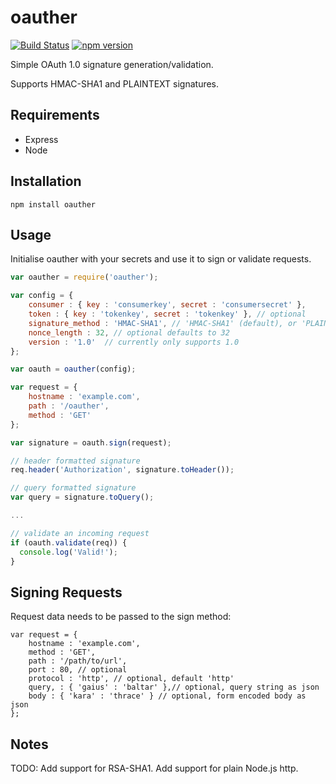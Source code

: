 oauther
=======
[![Build Status](https://travis-ci.org/tommclaughlan/oauther.svg?branch=master)](https://travis-ci.org/tommclaughlan/oauther)
[![npm version](https://badge.fury.io/js/oauther.svg)](http://badge.fury.io/js/oauther)

Simple OAuth 1.0 signature generation/validation.

Supports HMAC-SHA1 and PLAINTEXT signatures.

Requirements
------------
- Express
- Node

Installation
------------

```
npm install oauther
```

Usage
-----

Initialise oauther with your secrets and use it to sign or validate requests.

```javascript
var oauther = require('oauther');

var config = {
    consumer : { key : 'consumerkey', secret : 'consumersecret' },
    token : { key : 'tokenkey', secret : 'tokenkey' }, // optional
    signature_method : 'HMAC-SHA1', // 'HMAC-SHA1' (default), or 'PLAINTEXT'
    nonce_length : 32, // optional defaults to 32
    version : '1.0'  // currently only supports 1.0
};

var oauth = oauther(config);

var request = {
    hostname : 'example.com',
    path : '/oauther',
    method : 'GET'
};

var signature = oauth.sign(request);

// header formatted signature
req.header('Authorization', signature.toHeader());

// query formatted signature
var query = signature.toQuery();

...

// validate an incoming request
if (oauth.validate(req)) {
  console.log('Valid!');
}
```
Signing Requests
------

Request data needs to be passed to the sign method:
```
var request = {
    hostname : 'example.com',
    method : 'GET',
    path : '/path/to/url',
    port : 80, // optional
    protocol : 'http', // optional, default 'http'
    query, : { 'gaius' : 'baltar' },// optional, query string as json
    body : { 'kara' : 'thrace' } // optional, form encoded body as json
};
```


Notes
-----
TODO: Add support for RSA-SHA1. Add support for plain Node.js http.
